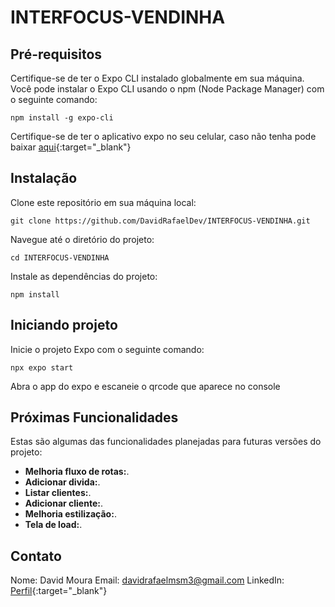 # INTERFOCUS-VENDINHA

## Pré-requisitos

Certifique-se de ter o Expo CLI instalado globalmente em sua máquina. Você pode instalar o Expo CLI usando o npm (Node Package Manager) com o seguinte comando:

```console
npm install -g expo-cli
```
Certifique-se de ter o aplicativo expo no seu celular, caso não tenha pode baixar [aqui](https://expo.dev/client?utm_source=google&utm_medium=cpc&utm_content=performancemax&gclid=Cj0KCQjwpc-oBhCGARIsAH6ote_aeI7x8OAUjEBzXcC1kW0VsycmDNP7mcXVNFmF1Sl1eVffOSf-yj8aAq-_EALw_wcB){:target="_blank"}
## Instalação
Clone este repositório em sua máquina local:
```console
git clone https://github.com/DavidRafaelDev/INTERFOCUS-VENDINHA.git
```
Navegue até o diretório do projeto:
```console
cd INTERFOCUS-VENDINHA
```
Instale as dependências do projeto:
```console
npm install
```
## Iniciando projeto
Inicie o projeto Expo com o seguinte comando:
```console
npx expo start
```
Abra o app do expo e escaneie o qrcode que aparece no console

## Próximas Funcionalidades

Estas são algumas das funcionalidades planejadas para futuras versões do projeto:

- **Melhoria fluxo de rotas:**.
- **Adicionar divida:**.
- **Listar clientes:**.
- **Adicionar cliente:**.
- **Melhoria estilização:**.
- **Tela de load:**.

## Contato
Nome: David Moura
Email: davidrafaelmsm3@gmail.com
LinkedIn: [Perfil](https://www.linkedin.com/in/david-rafael-52112914b/){:target="_blank"}

